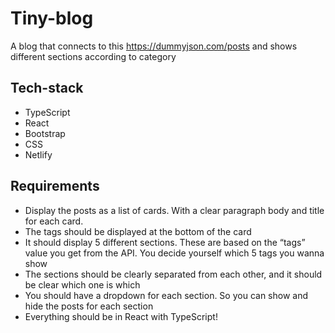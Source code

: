 # Tiny-blog
A blog that connects to this https://dummyjson.com/posts and shows different sections according to category

## Tech-stack
* TypeScript
* React
* Bootstrap
* CSS
* Netlify

## Requirements
- Display the posts as a list of cards. With a clear paragraph body and title for each card. 
- The tags should be displayed at the bottom of the card
- It should display 5 different sections. These are based on the “tags” value you get from the API. You decide yourself which 5 tags you wanna show
- The sections should be clearly separated from each other, and it should be clear which one is which
- You should have a dropdown for each section. So you can show and hide the posts for each section
- Everything should be in React with TypeScript!
